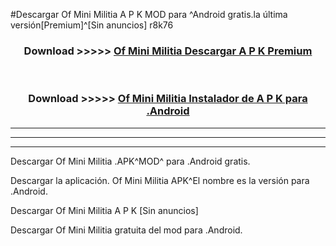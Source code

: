 #Descargar Of Mini Militia  A P K MOD para ^Android gratis.la última versión[Premium]^[Sin anuncios] r8k76



<div align="center">
<h3>Download >>>>> <a href="https://es-web.web.app/?es= Of Mini Militia ">Of Mini Militia  Descargar A P K Premium</a></h3><br>

<h3>Download >>>>> <a href="https://es-web.web.app/?es= Of Mini Militia ">Of Mini Militia  Instalador de A P K para .Android</a></h3>
</div>


----------------------------------------------------------

----------------------------------------------------------

----------------------------------------------------------

Descargar Of Mini Militia  .APK^MOD^ para .Android gratis.

Descargar la aplicación. Of Mini Militia  APK^El nombre es la versión para .Android.

Descargar Of Mini Militia  A P K [Sin anuncios]

Descargar Of Mini Militia  gratuita del mod para .Android.